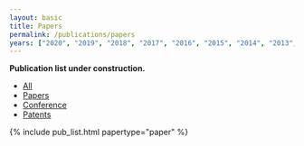 ```yaml
---
layout: basic
title: Papers
permalink: /publications/papers
years: ["2020", "2019", "2018", "2017", "2016", "2015", "2014", "2013", "2012", "2011", "2010", "2009", "2008", "2007", "2006", "2005", "2004", "2003", "2002"]
---
```


**Publication list under construction.** 

<div class="tabs">
  <ul class="list-nomargin">
    <li><a href="{{ site.baseurl }}/publications/">All</a></li>
    <li class="is-active"><a href="{{ site.baseurl }}/publications/papers">Papers</a></li>
    <li><a href="{{ site.baseurl }}/publications/conference">Conference</a></li>
    <li><a href="{{ site.baseurl }}/publications/patents">Patents</a></li>
  </ul>
</div>

{% include pub_list.html papertype="paper" %}